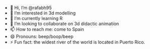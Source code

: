 - 👋 Hi, I’m @rafabh95
- 👀 I’m interested in 3d modelling
- 🌱 I’m currently learning R
- 💞️ I’m looking to collaborate on 3d didactic animation 
- 📫 How to reach me: come to Spain
- 😄 Pronouns: beep/boop/beep
- ⚡ Fun fact: the widest river of the world is located in Puerto Rico. 

<!---
rafabh95/rafabh95 is a ✨ special ✨ repository because its `README.md` (this file) appears on your GitHub profile.
You can click the Preview link to take a look at your changes.
--->
